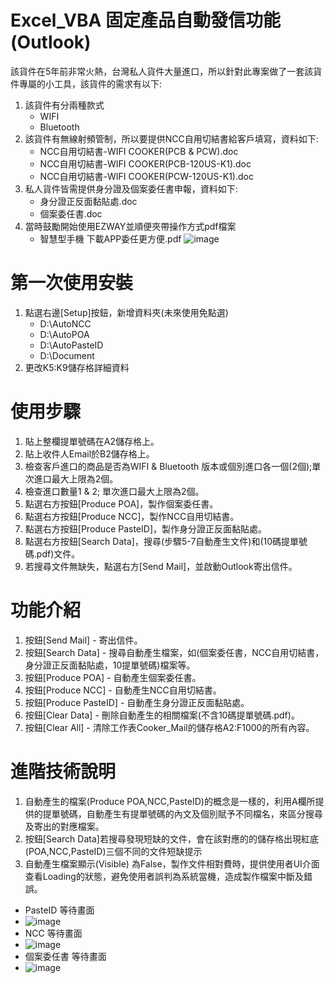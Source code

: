# Excel_VBA 固定產品自動發信功能(Outlook)
該貨件在5年前非常火熱，台灣私人貨件大量進口，所以針對此專案做了一套該貨件專屬的小工具，該貨件的需求有以下:
1. 該貨件有分兩種款式
    - WIFI
    - Bluetooth 
2. 該貨件有無線射頻管制，所以要提供NCC自用切結書給客戶填寫，資料如下:
    - NCC自用切結書-WIFI COOKER(PCB & PCW).doc
    - NCC自用切結書-WIFI COOKER(PCB-120US-K1).doc
    - NCC自用切結書-WIFI COOKER(PCW-120US-K1).doc
3. 私人貨件皆需提供身分證及個案委任書申報，資料如下:
    - 身分證正反面黏貼處.doc
    - 個案委任書.doc
4. 當時鼓勵開始使用EZWAY並順便夾帶操作方式pdf檔案
    - 智慧型手機 下載APP委任更方便.pdf
![image](https://user-images.githubusercontent.com/37874182/204196507-5d66070d-4ad0-4735-b122-1d93c64141f6.png)

# 第一次使用安裝
1. 點選右邊[Setup]按鈕，新增資料夾(未來使用免點選)
    - D:\AutoNCC
    - D:\AutoPOA
    - D:\AutoPasteID
    - D:\Document
2. 更改K5:K9儲存格詳細資料

# 使用步驟
1. 貼上整欄提單號碼在A2儲存格上。
2. 貼上收件人Email於B2儲存格上。
3. 檢查客戶進口的商品是否為WIFI & Bluetooth 版本或個別進口各一個(2個);單次進口最大上限為2個。
4. 檢查進口數量1 & 2; 單次進口最大上限為2個。
5. 點選右方按鈕[Produce POA]，製作個案委任書。
6. 點選右方按鈕[Produce NCC]，製作NCC自用切結書。
7. 點選右方按鈕[Produce PasteID]，製作身分證正反面黏貼處。
8. 點選右方按鈕[Search Data]，搜尋(步驟5-7自動產生文件)和(10碼提單號碼.pdf)文件。
9. 若搜尋文件無缺失，點選右方[Send Mail]，並啟動Outlook寄出信件。

# 功能介紹
1. 按鈕[Send Mail] - 寄出信件。
2. 按鈕[Search Data] - 搜尋自動產生檔案，如(個案委任書，NCC自用切結書，身分證正反面黏貼處，10提單號碼)檔案等。
3. 按鈕[Produce POA] - 自動產生個案委任書。
4. 按鈕[Produce NCC] - 自動產生NCC自用切結書。
5. 按鈕[Produce PasteID] - 自動產生身分證正反面黏貼處。
6. 按鈕[Clear Data] - 刪除自動產生的相關檔案(不含10碼提單號碼.pdf)。
7. 按鈕[Clear All] - 清除工作表Cooker_Mail的儲存格A2:F1000的所有內容。


# 進階技術說明
1. 自動產生的檔案(Produce POA,NCC,PasteID)的概念是一樣的，利用A欄所提供的提單號碼，自動產生有提單號碼的內文及個別賦予不同檔名，來區分搜尋及寄出的對應檔案。
2. 按鈕[Search Data]若搜尋發現短缺的文件，會在該對應的的儲存格出現紅底(POA,NCC,PasteID)三個不同的文件短缺提示
3. 自動產生檔案顯示(Visible) 為False，製作文件相對費時，提供使用者UI介面查看Loading的狀態，避免使用者誤判為系統當機，造成製作檔案中斷及錯誤。
* PasteID 等待畫面
* ![image](https://user-images.githubusercontent.com/37874182/204202214-13751cd4-5c56-42b0-a2c0-5de7e3b5878e.png)
* NCC 等待畫面
* ![image](https://user-images.githubusercontent.com/37874182/204202286-3a912fa1-b318-4f50-9080-ad2b1422c66a.png)
* 個案委任書 等待畫面
* ![image](https://user-images.githubusercontent.com/37874182/204202360-bb28d647-0c27-493a-990c-180fd6245b6d.png)
